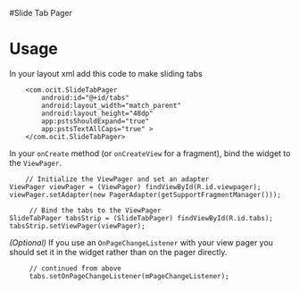 #Slide Tab Pager

# Usage
In your layout xml add this code to make sliding tabs
```
    <com.ocit.SlideTabPager
        android:id="@+id/tabs"
        android:layout_width="match_parent"
        android:layout_height="48dp"
        app:pstsShouldExpand="true"
        app:pstsTextAllCaps="true" >
    </com.ocit.SlideTabPager>
```

  In your `onCreate` method (or `onCreateView` for a fragment), bind the
  widget to the `ViewPager`.

        // Initialize the ViewPager and set an adapter
	ViewPager viewPager = (ViewPager) findViewById(R.id.viewpager);
	viewPager.setAdapter(new PagerAdapter(getSupportFragmentManager()));
	
         // Bind the tabs to the ViewPager
	SlideTabPager tabsStrip = (SlideTabPager) findViewById(R.id.tabs);
	tabsStrip.setViewPager(viewPager);

  *(Optional)* If you use an `OnPageChangeListener` with your view pager
  you should set it in the widget rather than on the pager directly.

         // continued from above
         tabs.setOnPageChangeListener(mPageChangeListener);


